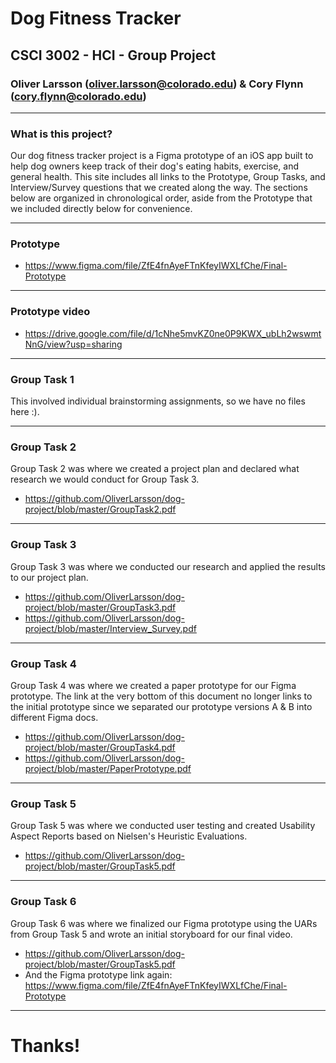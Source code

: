 # Dog Fitness Tracker
## CSCI 3002 - HCI - Group Project 
### Oliver Larsson (oliver.larsson@colorado.edu) & Cory Flynn (cory.flynn@colorado.edu)

***********************

### What is this project? 
Our dog fitness tracker project is a Figma prototype of an iOS app built to help dog owners keep track of their dog's eating habits, exercise, and general health. This site includes all links to the Prototype, Group Tasks, and Interview/Survey questions that we created along the way. The sections below are organized in chronological order, aside from the Prototype that we included directly below for convenience. 

***********************

### Prototype

- https://www.figma.com/file/ZfE4fnAyeFTnKfeyIWXLfChe/Final-Prototype

***********************

### Prototype video 

- https://drive.google.com/file/d/1cNhe5mvKZ0ne0P9KWX_ubLh2wswmtNnG/view?usp=sharing

**********************

### Group Task 1

This involved individual brainstorming assignments, so we have no files here :). 

***********************

### Group Task 2

Group Task 2 was where we created a project plan and declared what research we would conduct for Group Task 3. 

- https://github.com/OliverLarsson/dog-project/blob/master/GroupTask2.pdf

***********************

### Group Task 3

Group Task 3 was where we conducted our research and applied the results to our project plan. 

- https://github.com/OliverLarsson/dog-project/blob/master/GroupTask3.pdf
- https://github.com/OliverLarsson/dog-project/blob/master/Interview_Survey.pdf

***********************

### Group Task 4

Group Task 4 was where we created a paper prototype for our Figma prototype. The link at the very bottom of this document no longer links to the initial prototype since we separated our prototype versions A & B into different Figma docs. 

- https://github.com/OliverLarsson/dog-project/blob/master/GroupTask4.pdf
- https://github.com/OliverLarsson/dog-project/blob/master/PaperPrototype.pdf

***********************

### Group Task 5

Group Task 5 was where we conducted user testing and created Usability Aspect Reports based on Nielsen's Heuristic Evaluations. 

- https://github.com/OliverLarsson/dog-project/blob/master/GroupTask5.pdf

***********************

### Group Task 6

Group Task 6 was where we finalized our Figma prototype using the UARs from Group Task 5 and wrote an initial storyboard for our final video. 

- https://github.com/OliverLarsson/dog-project/blob/master/GroupTask5.pdf
- And the Figma prototype link again: https://www.figma.com/file/ZfE4fnAyeFTnKfeyIWXLfChe/Final-Prototype

***********************

# Thanks! 

